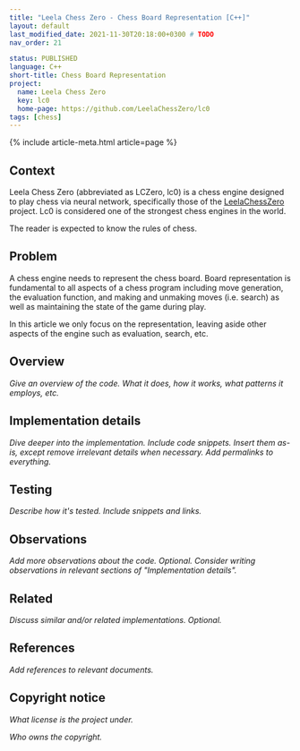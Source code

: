 ```yaml
---
title: "Leela Chess Zero - Chess Board Representation [C++]"
layout: default
last_modified_date: 2021-11-30T20:18:00+0300 # TODO
nav_order: 21

status: PUBLISHED
language: C++
short-title: Chess Board Representation
project:
  name: Leela Chess Zero
  key: lc0
  home-page: https://github.com/LeelaChessZero/lc0
tags: [chess]
---
```


{% include article-meta.html article=page %}

## Context

Leela Chess Zero (abbreviated as LCZero, lc0) is a chess engine designed to play chess via neural network, specifically those of the [LeelaChessZero](https://lczero.org/) project. Lc0 is considered one of the strongest chess engines in the world.

The reader is expected to know the rules of chess.

## Problem

A chess engine needs to represent the chess board. Board representation is fundamental to all aspects of a chess program including move generation, the evaluation function, and making and unmaking moves (i.e. search) as well as maintaining the state of the game during play.

In this article we only focus on the representation, leaving aside other aspects of the engine such as evaluation, search, etc.

## Overview

_Give an overview of the code. What it does, how it works, what patterns it employs, etc._

## Implementation details

_Dive deeper into the implementation. Include code snippets. Insert them as-is, except remove irrelevant details when necessary. Add permalinks to everything._

## Testing

_Describe how it's tested. Include snippets and links._

## Observations

_Add more observations about the code. Optional. Consider writing observations in relevant sections of "Implementation details"._

## Related

_Discuss similar and/or related implementations. Optional._

## References

_Add references to relevant documents._

## Copyright notice

_What license is the project under._

_Who owns the copyright._
